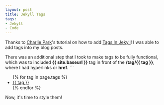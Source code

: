 ```yaml
---
layout: post
title: Jekyll Tags
tags:
- Jekyll
- Code
---
```


Thanks to [Charlie Park](https://github.com/charliepark/charliepark.github.com)'s tutorial on how to add [Tags In Jekyll](http://charliepark.org/tags-in-jekyll/)! I was able to add tags into my blog posts.

There was an additional step that I took to make tags to be fully functional, which was to included **{{ site.baseurl }}** tag in front of the **/tag/{{ tag }}**, where I had hyperlinks or **href**.
    ```
      <ul class="tag_list_in_post">
        {% for tag in page.tags %}
        <li class="inline tag_list_item">
          <a class="tag_list_link" href="**{{ site.baseurl }}**/tag/{{ tag }}">{{ tag }}</a>
        </li>
        {% endfor %}
      </ul>

Now, it's time to style them!
